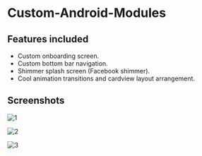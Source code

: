 # Custom-Android-Modules

## Features included
- Custom onboarding screen.
- Custom bottom bar navigation.
- Shimmer splash screen (Facebook shimmer).
- Cool animation transitions and cardview layout arrangement.

## Screenshots

![1](https://user-images.githubusercontent.com/98480075/223731819-61a36892-6efb-4055-abca-e29a7f593363.png)

![2](https://user-images.githubusercontent.com/98480075/223732408-681a21c1-b074-4138-86cc-110b52ec80a8.png)

![3](https://user-images.githubusercontent.com/98480075/223732422-6f88a15d-8ea4-42b1-b713-9b1381396caa.png)
